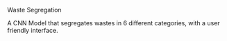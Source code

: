 Waste Segregation

A CNN Model that segregates wastes in 6 different categories, with a user friendly interface.
